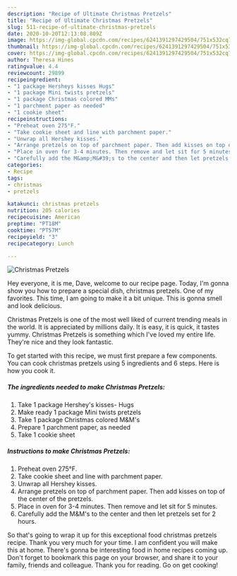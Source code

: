 ```yaml
---
description: "Recipe of Ultimate Christmas Pretzels"
title: "Recipe of Ultimate Christmas Pretzels"
slug: 511-recipe-of-ultimate-christmas-pretzels
date: 2020-10-20T12:13:08.809Z
image: https://img-global.cpcdn.com/recipes/6241391297429504/751x532cq70/christmas-pretzels-recipe-main-photo.jpg
thumbnail: https://img-global.cpcdn.com/recipes/6241391297429504/751x532cq70/christmas-pretzels-recipe-main-photo.jpg
cover: https://img-global.cpcdn.com/recipes/6241391297429504/751x532cq70/christmas-pretzels-recipe-main-photo.jpg
author: Theresa Hines
ratingvalue: 4.4
reviewcount: 29899
recipeingredient:
- "1 package Hersheys kisses Hugs"
- "1 package Mini twists pretzels"
- "1 package Christmas colored MMs"
- "1 parchment paper as needed"
- "1 cookie sheet"
recipeinstructions:
- "Preheat oven 275°F."
- "Take cookie sheet and line with parchment paper."
- "Unwrap all Hershey kisses."
- "Arrange pretzels on top of parchment paper. Then add kisses on top of the center of the pretzels."
- "Place in oven for 3-4 minutes. Then remove and let sit for 5 minutes."
- "Carefully add the M&amp;M&#39;s to the center and then let pretzels set for 2 hours."
categories:
- Recipe
tags:
- christmas
- pretzels

katakunci: christmas pretzels 
nutrition: 205 calories
recipecuisine: American
preptime: "PT18M"
cooktime: "PT57M"
recipeyield: "3"
recipecategory: Lunch

---
```



![Christmas Pretzels](https://img-global.cpcdn.com/recipes/6241391297429504/751x532cq70/christmas-pretzels-recipe-main-photo.jpg)

Hey everyone, it is me, Dave, welcome to our recipe page. Today, I'm gonna show you how to prepare a special dish, christmas pretzels. One of my favorites. This time, I am going to make it a bit unique. This is gonna smell and look delicious.



Christmas Pretzels is one of the most well liked of current trending meals in the world. It is appreciated by millions daily. It is easy, it is quick, it tastes yummy. Christmas Pretzels is something which I've loved my entire life. They're nice and they look fantastic.


To get started with this recipe, we must first prepare a few components. You can cook christmas pretzels using 5 ingredients and 6 steps. Here is how you cook it.

<!--inarticleads1-->

##### The ingredients needed to make Christmas Pretzels:

1. Take 1 package Hershey&#39;s kisses- Hugs
1. Make ready 1 package Mini twists pretzels
1. Take 1 package Christmas colored M&amp;M&#39;s
1. Prepare 1 parchment paper, as needed
1. Take 1 cookie sheet




<!--inarticleads2-->

##### Instructions to make Christmas Pretzels:

1. Preheat oven 275°F.
1. Take cookie sheet and line with parchment paper.
1. Unwrap all Hershey kisses.
1. Arrange pretzels on top of parchment paper. Then add kisses on top of the center of the pretzels.
1. Place in oven for 3-4 minutes. Then remove and let sit for 5 minutes.
1. Carefully add the M&amp;M&#39;s to the center and then let pretzels set for 2 hours.




So that's going to wrap it up for this exceptional food christmas pretzels recipe. Thank you very much for your time. I am confident you will make this at home. There's gonna be interesting food in home recipes coming up. Don't forget to bookmark this page on your browser, and share it to your family, friends and colleague. Thank you for reading. Go on get cooking!
